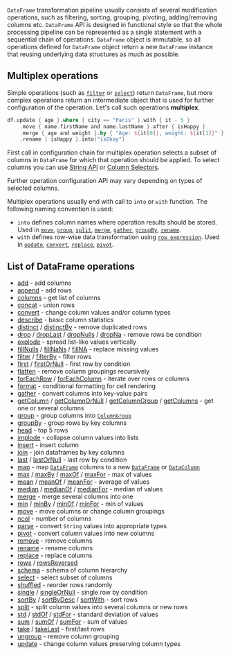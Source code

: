 [//]: # (title: Operations)

<!---IMPORT org.jetbrains.kotlinx.dataframe.samples.api.Modify-->

`DataFrame` transformation pipeline usually consists of several modification operations, such as filtering, sorting, grouping, pivoting, adding/removing columns etc. 
`DataFrame` API is designed in functional style so that the whole processing pipeline can be represented as a single statement with a sequential chain of operations.
`DataFrame` object is immutable, so all operations defined for `DataFrame` object return a new `DataFrame` instance that reusing underlying data structures as much as possible.

## Multiplex operations

Simple operations (such as [`filter`](filter.md) or [`select`](select.md)) return `DataFrame`, but more complex operations return an intermediate object that is used for further configuration of the operation. Let's call such operations **multiplex**.

<!---FUN multiCallOperations-->

```kotlin
df.update { age }.where { city == "Paris" }.with { it - 5 }
    .move { name.firstName and name.lastName }.after { isHappy }
    .merge { age and weight }.by { "Age: ${it[0]}, weight: ${it[1]}" }.into("info")
    .rename { isHappy }.into("isOkay")
```

<!---END-->

First call in configuration chain for multiplex operation selects a subset of columns in `DataFrame` for which that operation should be applied. To select columns you can use [String API](stringApi.md) or [Column Selectors](ColumnSelectors.md). 

Further operation configuration API may vary depending on types of selected columns. 

Multiplex operations usually end with call to `into` or `with` function. The following naming convention is used:
* `into` defines column names where operation results should be stored. Used in [`move`](move.md), [`group`](group.md), [`split`](split.md), [`merge`](merge.md), [`gather`](gather.md), [`groupBy`](groupBy.md), [`rename`](rename.md).
* `with` defines row-wise data transformation using [`row expression`](DataRow.md#row-expressions). Used in [`update`](update.md), [`convert`](convert.md), [`replace`](replace.md), [`pivot`](pivot.md).

## List of DataFrame operations

* [add](add.md) - add columns
* [append](append.md) - add rows
* [columns](columns.md) - get list of columns
* [concat](concat.md) - union rows
* [convert](convert.md) - change column values and/or column types
* [describe](describe.md) - basic column statistics
* [distinct](distinct.md) / [distinctBy](distinct.md#distinctby) - remove duplicated rows
* [drop](drop.md) / [dropLast](sliceRows.md#droplast) / [dropNulls](drop.md#dropnulls) / [dropNa](drop.md#dropna) - remove rows be condition
* [explode](explode.md) - spread list-like values vertically
* [fillNulls](fill.md#fillnulls) / [fillNaNs](fill.md#fillnans) / [fillNA](fill.md#fillna) - replace missing values
* [filter](filter.md) / [filterBy](filter.md#filterby) - filter rows
* [first](first.md) / [firstOrNull](first.md#firstornull) - first row by condition
* [flatten](flatten.md) - remove column groupings recursively
* [forEachRow](iterate.md) / [forEachColumn](iterate.md) - iterate over rows or columns
* [format](format.md) - conditional formatting for cell rendering
* [gather](gather.md) - convert columns into key-value pairs 
* [getColumn](getColumn.md) / [getColumnOrNull](getColumn.md#getcolumnornull) / [getColumnGroup](getColumn.md#getcolumngroup) / [getColumns](getColumn.md#getcolumns) - get one or several columns
* [group](group.md) - group columns into [`ColumnGroup`](DataColumn.md#columngroup)
* [groupBy](groupBy.md) - group rows by key columns
* [head](head.md) - top 5 rows
* [implode](implode.md) - collapse column values into lists
* [insert](insert.md) - insert column
* [join](join.md) - join dataframes by key columns
* [last](last.md) / [lastOrNull](last.md#lastornull) - last row by condition 
* [map](map.md) - map [`DataFrame`](DataFrame.md) columns to a new [`DataFrame`](DataFrame.md) or [`DataColumn`](DataColumn.md)
* [max](minmax.md) / [maxBy](minmax.md) / [maxOf](minmax.md) / [maxFor](minmax.md) - max of values 
* [mean](mean.md) / [meanOf](mean.md) / [meanFor](mean.md) - average of values
* [median](median.md) / [medianOf](median.md) / [medianFor](median.md) - median of values
* [merge](merge.md) - merge several columns into one
* [min](minmax.md) / [minBy](minmax.md) / [minOf](minmax.md) / [minFor](minmax.md) - min of values
* [move](move.md) - move columns or change column groupings
* [ncol](ncol.md) - number of columns
* [parse](parse.md) - convert `String` values into appropriate types
* [pivot](pivot.md) - convert column values into new columns
* [remove](remove.md) - remove columns
* [rename](rename.md) - rename columns
* [replace](replace.md) - replace columns
* [rows](rows.md) / [rowsReversed](rows.md#rowsreversed)
* [schema](schema.md) - schema of column hierarchy
* [select](select.md) - select subset of columns
* [shuffled](shuffle.md) - reorder rows randomly 
* [single](single.md) / [singleOrNull](single.md#singleornull) - single row by condition
* [sortBy](sortBy.md) / [sortByDesc](sortBy.md#sortbydesc) / [sortWith](sortBy.md#sortwith) - sort rows
* [split](split.md) - split column values into several columns or new rows
* [std](std.md) / [stdOf](std.md) / [stdFor](std.md) - standard deviation of values
* [sum](sum.md) / [sumOf](sum.md) / [sumFor](sum.md) - sum of values
* [take](sliceRows.md#take) / [takeLast](sliceRows.md#takelast) - first/last rows
* [ungroup](ungroup.md) - remove column grouping
* [update](update.md) - change column values preserving column types
